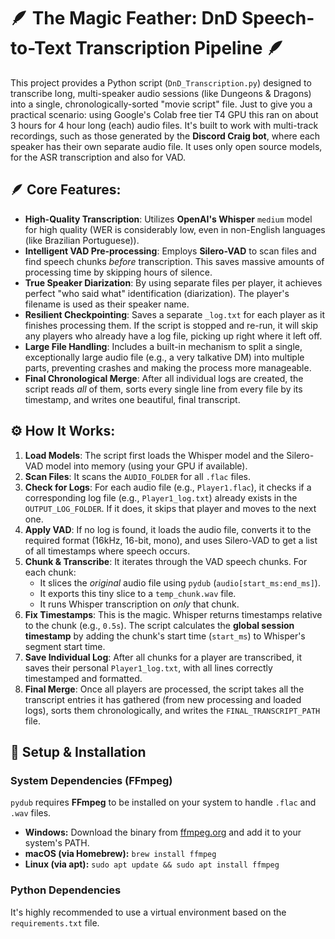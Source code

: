 # 🪶 The Magic Feather: DnD Speech-to-Text Transcription Pipeline 🪶
This project provides a Python script (`DnD_Transcription.py`) designed to transcribe long, multi-speaker audio sessions (like Dungeons & Dragons) into a single, chronologically-sorted "movie script" file. Just to give you a practical scenario: using Google's Colab free tier T4 GPU this ran on about 3 hours for 4 hour long (each) audio files.
It's built to work with multi-track recordings, such as those generated by the **Discord Craig bot**, where each speaker has their own separate audio file.
It uses only open source models, for the ASR transcription and also for VAD.

## 🪶 Core Features:
* **High-Quality Transcription**: Utilizes **OpenAI's Whisper** `medium` model for high quality (WER is considerably low, even in non-English languages (like Brazilian Portuguese)).
* **Intelligent VAD Pre-processing**: Employs **Silero-VAD** to scan files and find speech chunks *before* transcription. This saves massive amounts of processing time by skipping hours of silence.
* **True Speaker Diarization**: By using separate files per player, it achieves perfect "who said what" identification (diarization). The player's filename is used as their speaker name.
* **Resilient Checkpointing**: Saves a separate `_log.txt` for each player as it finishes processing them. If the script is stopped and re-run, it will skip any players who already have a log file, picking up right where it left off.
* **Large File Handling**: Includes a built-in mechanism to split a single, exceptionally large audio file (e.g., a very talkative DM) into multiple parts, preventing crashes and making the process more manageable.
* **Final Chronological Merge**: After all individual logs are created, the script reads *all* of them, sorts every single line from every file by its timestamp, and writes one beautiful, final transcript.

## ⚙️ How It Works:
1.  **Load Models**: The script first loads the Whisper model and the Silero-VAD model into memory (using your GPU if available).
2.  **Scan Files**: It scans the `AUDIO_FOLDER` for all `.flac` files.
3.  **Check for Logs**: For each audio file (e.g., `Player1.flac`), it checks if a corresponding log file (e.g., `Player1_log.txt`) already exists in the `OUTPUT_LOG_FOLDER`. If it does, it skips that player and moves to the next one.
4.  **Apply VAD**: If no log is found, it loads the audio file, converts it to the required format (16kHz, 16-bit, mono), and uses Silero-VAD to get a list of all timestamps where speech occurs.
5.  **Chunk & Transcribe**: It iterates through the VAD speech chunks. For each chunk:
    * It slices the *original* audio file using `pydub` (`audio[start_ms:end_ms]`).
    * It exports this tiny slice to a `temp_chunk.wav` file.
    * It runs Whisper transcription on *only* that chunk.
6.  **Fix Timestamps**: This is the magic. Whisper returns timestamps relative to the chunk (e.g., `0.5s`). The script calculates the **global session timestamp** by adding the chunk's start time (`start_ms`) to Whisper's segment start time.
7.  **Save Individual Log**: After all chunks for a player are transcribed, it saves their personal `Player1_log.txt`, with all lines correctly timestamped and formatted.
8.  **Final Merge**: Once all players are processed, the script takes all the transcript entries it has gathered (from new processing and loaded logs), sorts them chronologically, and writes the `FINAL_TRANSCRIPT_PATH` file.

## 🚀 Setup & Installation

### System Dependencies (FFmpeg)
`pydub` requires **FFmpeg** to be installed on your system to handle `.flac` and `.wav` files.
* **Windows:** Download the binary from [ffmpeg.org](https://ffmpeg.org/download.html) and add it to your system's PATH.
* **macOS (via Homebrew):** `brew install ffmpeg`
* **Linux (via apt):** `sudo apt update && sudo apt install ffmpeg`

### Python Dependencies
It's highly recommended to use a virtual environment based on the `requirements.txt` file.

